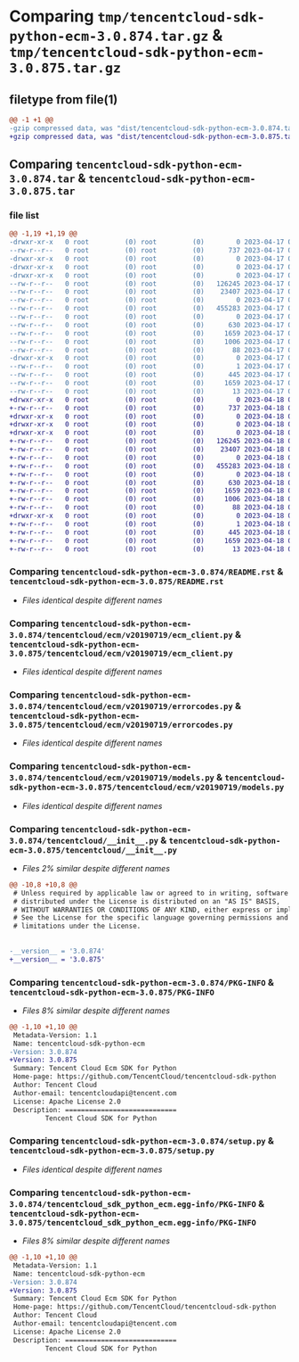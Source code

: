 # Comparing `tmp/tencentcloud-sdk-python-ecm-3.0.874.tar.gz` & `tmp/tencentcloud-sdk-python-ecm-3.0.875.tar.gz`

## filetype from file(1)

```diff
@@ -1 +1 @@
-gzip compressed data, was "dist/tencentcloud-sdk-python-ecm-3.0.874.tar", last modified: Mon Apr 17 00:29:14 2023, max compression
+gzip compressed data, was "dist/tencentcloud-sdk-python-ecm-3.0.875.tar", last modified: Tue Apr 18 00:37:46 2023, max compression
```

## Comparing `tencentcloud-sdk-python-ecm-3.0.874.tar` & `tencentcloud-sdk-python-ecm-3.0.875.tar`

### file list

```diff
@@ -1,19 +1,19 @@
-drwxr-xr-x   0 root         (0) root         (0)        0 2023-04-17 00:29:14.000000 tencentcloud-sdk-python-ecm-3.0.874/
--rw-r--r--   0 root         (0) root         (0)      737 2023-04-17 00:29:13.000000 tencentcloud-sdk-python-ecm-3.0.874/README.rst
-drwxr-xr-x   0 root         (0) root         (0)        0 2023-04-17 00:29:14.000000 tencentcloud-sdk-python-ecm-3.0.874/tencentcloud/
-drwxr-xr-x   0 root         (0) root         (0)        0 2023-04-17 00:29:14.000000 tencentcloud-sdk-python-ecm-3.0.874/tencentcloud/ecm/
-drwxr-xr-x   0 root         (0) root         (0)        0 2023-04-17 00:29:14.000000 tencentcloud-sdk-python-ecm-3.0.874/tencentcloud/ecm/v20190719/
--rw-r--r--   0 root         (0) root         (0)   126245 2023-04-17 00:29:13.000000 tencentcloud-sdk-python-ecm-3.0.874/tencentcloud/ecm/v20190719/ecm_client.py
--rw-r--r--   0 root         (0) root         (0)    23407 2023-04-17 00:29:13.000000 tencentcloud-sdk-python-ecm-3.0.874/tencentcloud/ecm/v20190719/errorcodes.py
--rw-r--r--   0 root         (0) root         (0)        0 2023-04-17 00:29:13.000000 tencentcloud-sdk-python-ecm-3.0.874/tencentcloud/ecm/v20190719/__init__.py
--rw-r--r--   0 root         (0) root         (0)   455283 2023-04-17 00:29:13.000000 tencentcloud-sdk-python-ecm-3.0.874/tencentcloud/ecm/v20190719/models.py
--rw-r--r--   0 root         (0) root         (0)        0 2023-04-17 00:29:13.000000 tencentcloud-sdk-python-ecm-3.0.874/tencentcloud/ecm/__init__.py
--rw-r--r--   0 root         (0) root         (0)      630 2023-04-17 00:29:13.000000 tencentcloud-sdk-python-ecm-3.0.874/tencentcloud/__init__.py
--rw-r--r--   0 root         (0) root         (0)     1659 2023-04-17 00:29:14.000000 tencentcloud-sdk-python-ecm-3.0.874/PKG-INFO
--rw-r--r--   0 root         (0) root         (0)     1006 2023-04-17 00:29:13.000000 tencentcloud-sdk-python-ecm-3.0.874/setup.py
--rw-r--r--   0 root         (0) root         (0)       88 2023-04-17 00:29:14.000000 tencentcloud-sdk-python-ecm-3.0.874/setup.cfg
-drwxr-xr-x   0 root         (0) root         (0)        0 2023-04-17 00:29:14.000000 tencentcloud-sdk-python-ecm-3.0.874/tencentcloud_sdk_python_ecm.egg-info/
--rw-r--r--   0 root         (0) root         (0)        1 2023-04-17 00:29:14.000000 tencentcloud-sdk-python-ecm-3.0.874/tencentcloud_sdk_python_ecm.egg-info/dependency_links.txt
--rw-r--r--   0 root         (0) root         (0)      445 2023-04-17 00:29:14.000000 tencentcloud-sdk-python-ecm-3.0.874/tencentcloud_sdk_python_ecm.egg-info/SOURCES.txt
--rw-r--r--   0 root         (0) root         (0)     1659 2023-04-17 00:29:14.000000 tencentcloud-sdk-python-ecm-3.0.874/tencentcloud_sdk_python_ecm.egg-info/PKG-INFO
--rw-r--r--   0 root         (0) root         (0)       13 2023-04-17 00:29:14.000000 tencentcloud-sdk-python-ecm-3.0.874/tencentcloud_sdk_python_ecm.egg-info/top_level.txt
+drwxr-xr-x   0 root         (0) root         (0)        0 2023-04-18 00:37:46.000000 tencentcloud-sdk-python-ecm-3.0.875/
+-rw-r--r--   0 root         (0) root         (0)      737 2023-04-18 00:37:46.000000 tencentcloud-sdk-python-ecm-3.0.875/README.rst
+drwxr-xr-x   0 root         (0) root         (0)        0 2023-04-18 00:37:46.000000 tencentcloud-sdk-python-ecm-3.0.875/tencentcloud/
+drwxr-xr-x   0 root         (0) root         (0)        0 2023-04-18 00:37:46.000000 tencentcloud-sdk-python-ecm-3.0.875/tencentcloud/ecm/
+drwxr-xr-x   0 root         (0) root         (0)        0 2023-04-18 00:37:46.000000 tencentcloud-sdk-python-ecm-3.0.875/tencentcloud/ecm/v20190719/
+-rw-r--r--   0 root         (0) root         (0)   126245 2023-04-18 00:37:46.000000 tencentcloud-sdk-python-ecm-3.0.875/tencentcloud/ecm/v20190719/ecm_client.py
+-rw-r--r--   0 root         (0) root         (0)    23407 2023-04-18 00:37:46.000000 tencentcloud-sdk-python-ecm-3.0.875/tencentcloud/ecm/v20190719/errorcodes.py
+-rw-r--r--   0 root         (0) root         (0)        0 2023-04-18 00:37:46.000000 tencentcloud-sdk-python-ecm-3.0.875/tencentcloud/ecm/v20190719/__init__.py
+-rw-r--r--   0 root         (0) root         (0)   455283 2023-04-18 00:37:46.000000 tencentcloud-sdk-python-ecm-3.0.875/tencentcloud/ecm/v20190719/models.py
+-rw-r--r--   0 root         (0) root         (0)        0 2023-04-18 00:37:46.000000 tencentcloud-sdk-python-ecm-3.0.875/tencentcloud/ecm/__init__.py
+-rw-r--r--   0 root         (0) root         (0)      630 2023-04-18 00:37:46.000000 tencentcloud-sdk-python-ecm-3.0.875/tencentcloud/__init__.py
+-rw-r--r--   0 root         (0) root         (0)     1659 2023-04-18 00:37:46.000000 tencentcloud-sdk-python-ecm-3.0.875/PKG-INFO
+-rw-r--r--   0 root         (0) root         (0)     1006 2023-04-18 00:37:46.000000 tencentcloud-sdk-python-ecm-3.0.875/setup.py
+-rw-r--r--   0 root         (0) root         (0)       88 2023-04-18 00:37:46.000000 tencentcloud-sdk-python-ecm-3.0.875/setup.cfg
+drwxr-xr-x   0 root         (0) root         (0)        0 2023-04-18 00:37:46.000000 tencentcloud-sdk-python-ecm-3.0.875/tencentcloud_sdk_python_ecm.egg-info/
+-rw-r--r--   0 root         (0) root         (0)        1 2023-04-18 00:37:46.000000 tencentcloud-sdk-python-ecm-3.0.875/tencentcloud_sdk_python_ecm.egg-info/dependency_links.txt
+-rw-r--r--   0 root         (0) root         (0)      445 2023-04-18 00:37:46.000000 tencentcloud-sdk-python-ecm-3.0.875/tencentcloud_sdk_python_ecm.egg-info/SOURCES.txt
+-rw-r--r--   0 root         (0) root         (0)     1659 2023-04-18 00:37:46.000000 tencentcloud-sdk-python-ecm-3.0.875/tencentcloud_sdk_python_ecm.egg-info/PKG-INFO
+-rw-r--r--   0 root         (0) root         (0)       13 2023-04-18 00:37:46.000000 tencentcloud-sdk-python-ecm-3.0.875/tencentcloud_sdk_python_ecm.egg-info/top_level.txt
```

### Comparing `tencentcloud-sdk-python-ecm-3.0.874/README.rst` & `tencentcloud-sdk-python-ecm-3.0.875/README.rst`

 * *Files identical despite different names*

### Comparing `tencentcloud-sdk-python-ecm-3.0.874/tencentcloud/ecm/v20190719/ecm_client.py` & `tencentcloud-sdk-python-ecm-3.0.875/tencentcloud/ecm/v20190719/ecm_client.py`

 * *Files identical despite different names*

### Comparing `tencentcloud-sdk-python-ecm-3.0.874/tencentcloud/ecm/v20190719/errorcodes.py` & `tencentcloud-sdk-python-ecm-3.0.875/tencentcloud/ecm/v20190719/errorcodes.py`

 * *Files identical despite different names*

### Comparing `tencentcloud-sdk-python-ecm-3.0.874/tencentcloud/ecm/v20190719/models.py` & `tencentcloud-sdk-python-ecm-3.0.875/tencentcloud/ecm/v20190719/models.py`

 * *Files identical despite different names*

### Comparing `tencentcloud-sdk-python-ecm-3.0.874/tencentcloud/__init__.py` & `tencentcloud-sdk-python-ecm-3.0.875/tencentcloud/__init__.py`

 * *Files 2% similar despite different names*

```diff
@@ -10,8 +10,8 @@
 # Unless required by applicable law or agreed to in writing, software
 # distributed under the License is distributed on an "AS IS" BASIS,
 # WITHOUT WARRANTIES OR CONDITIONS OF ANY KIND, either express or implied.
 # See the License for the specific language governing permissions and
 # limitations under the License.
 
 
-__version__ = '3.0.874'
+__version__ = '3.0.875'
```

### Comparing `tencentcloud-sdk-python-ecm-3.0.874/PKG-INFO` & `tencentcloud-sdk-python-ecm-3.0.875/PKG-INFO`

 * *Files 8% similar despite different names*

```diff
@@ -1,10 +1,10 @@
 Metadata-Version: 1.1
 Name: tencentcloud-sdk-python-ecm
-Version: 3.0.874
+Version: 3.0.875
 Summary: Tencent Cloud Ecm SDK for Python
 Home-page: https://github.com/TencentCloud/tencentcloud-sdk-python
 Author: Tencent Cloud
 Author-email: tencentcloudapi@tencent.com
 License: Apache License 2.0
 Description: ============================
         Tencent Cloud SDK for Python
```

### Comparing `tencentcloud-sdk-python-ecm-3.0.874/setup.py` & `tencentcloud-sdk-python-ecm-3.0.875/setup.py`

 * *Files identical despite different names*

### Comparing `tencentcloud-sdk-python-ecm-3.0.874/tencentcloud_sdk_python_ecm.egg-info/PKG-INFO` & `tencentcloud-sdk-python-ecm-3.0.875/tencentcloud_sdk_python_ecm.egg-info/PKG-INFO`

 * *Files 8% similar despite different names*

```diff
@@ -1,10 +1,10 @@
 Metadata-Version: 1.1
 Name: tencentcloud-sdk-python-ecm
-Version: 3.0.874
+Version: 3.0.875
 Summary: Tencent Cloud Ecm SDK for Python
 Home-page: https://github.com/TencentCloud/tencentcloud-sdk-python
 Author: Tencent Cloud
 Author-email: tencentcloudapi@tencent.com
 License: Apache License 2.0
 Description: ============================
         Tencent Cloud SDK for Python
```


